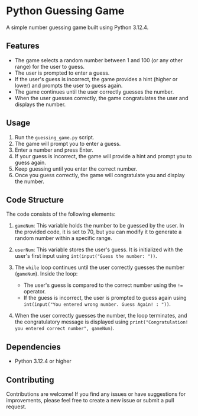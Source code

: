 # Python Guessing Game

A simple number guessing game built using Python 3.12.4.

## Features

- The game selects a random number between 1 and 100 (or any other range) for the user to guess.
- The user is prompted to enter a guess.
- If the user's guess is incorrect, the game provides a hint (higher or lower) and prompts the user to guess again.
- The game continues until the user correctly guesses the number.
- When the user guesses correctly, the game congratulates the user and displays the number.

## Usage

1. Run the `guessing_game.py` script.
2. The game will prompt you to enter a guess.
3. Enter a number and press Enter.
4. If your guess is incorrect, the game will provide a hint and prompt you to guess again.
5. Keep guessing until you enter the correct number.
6. Once you guess correctly, the game will congratulate you and display the number.

## Code Structure

The code consists of the following elements:

1. `gameNum`: This variable holds the number to be guessed by the user. In the provided code, it is set to 70, but you can modify it to generate a random number within a specific range.

2. `userNum`: This variable stores the user's guess. It is initialized with the user's first input using `int(input("Guess the number: "))`.

3. The `while` loop continues until the user correctly guesses the number (`gameNum`). Inside the loop:
   - The user's guess is compared to the correct number using the `!=` operator.
   - If the guess is incorrect, the user is prompted to guess again using `int(input("You entered wrong number. Guess Again! : "))`.

4. When the user correctly guesses the number, the loop terminates, and the congratulatory message is displayed using `print("Congratulation! you entered correct number", gameNum)`.

## Dependencies

- Python 3.12.4 or higher

## Contributing

Contributions are welcome! If you find any issues or have suggestions for improvements, please feel free to create a new issue or submit a pull request.
